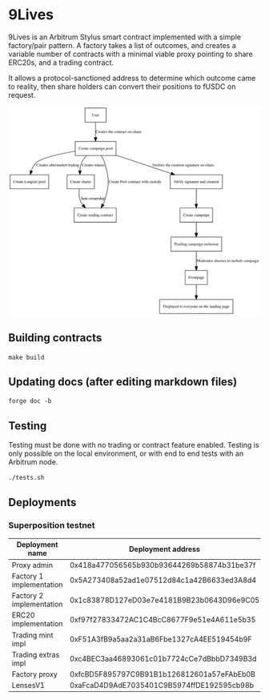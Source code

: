 
# 9Lives

9Lives is an Arbitrum Stylus smart contract implemented with a simple factory/pair
pattern. A factory takes a list of outcomes, and creates a variable number of contracts
with a minimal viable proxy pointing to share ERC20s, and a trading contract.

It allows a protocol-sanctioned address to determine which outcome came to reality,
then share holders can convert their positions to fUSDC on request.

![Diagram of the system](diagram.svg)

## Building contracts

	make build

## Updating docs (after editing markdown files)

	forge doc -b

## Testing

Testing must be done with no trading or contract feature enabled. Testing is only possible
on the local environment, or with end to end tests with an Arbitrum node.

	./tests.sh

## Deployments

### Superposition testnet

|      Deployment name     |              Deployment address            |
|--------------------------|--------------------------------------------|
| Proxy admin              | 0x418a477056565b930b93644269b58874b31be37f |
| Factory 1 implementation | 0x5A273408a52ad1e07512d84c1a42B6633ed3A8d4 |
| Factory 2 implementation | 0x1c83878D127eD03e7e4181B9B23b0643D96e9C05 |
| ERC20 implementation     | 0xf97f27833472AC1C4BcC8677F9e51e4A611e5b35 |
| Trading mint impl        | 0xF51A3fB9a5aa2a31aB6Fbe1327cA4EE519454b9F |
| Trading extras impl      | 0xc4BEC3aa46893061c01b7724cCe7dBbbD7349B3d |
| Factory proxy            | 0xfcBD5F895797C9B91B1b126812601a57eFAbEb0B |
| LensesV1                 | 0xaFcaD4D9AdE7035401C9B5974ffDE192595cb98b |
